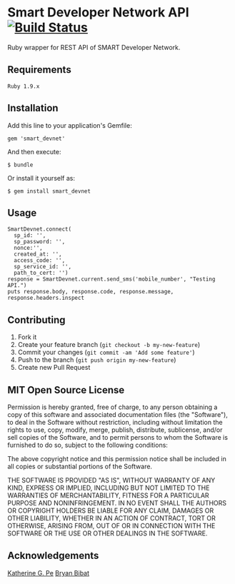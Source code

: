 # Smart Developer Network API [![Build Status](https://secure.travis-ci.org/bridgeutopia/smart_devnet.png)](http://travis-ci.org/bridgeutopia/smart_devnet)

Ruby wrapper for REST API of SMART Developer Network.

## Requirements

    Ruby 1.9.x

## Installation

Add this line to your application's Gemfile:

    gem 'smart_devnet'

And then execute:

    $ bundle

Or install it yourself as:

    $ gem install smart_devnet


## Usage

    SmartDevnet.connect(
      sp_id: '',
      sp_password: '',
      nonce:'',
      created_at: '',
      access_code: '',
      sp_service_id: '',
      path_to_cert: '')
    response = SmartDevnet.current.send_sms('mobile_number', "Testing API.")
    puts response.body, response.code, response.message, response.headers.inspect

## Contributing

1. Fork it
2. Create your feature branch (`git checkout -b my-new-feature`)
3. Commit your changes (`git commit -am 'Add some feature'`)
4. Push to the branch (`git push origin my-new-feature`)
5. Create new Pull Request

## MIT Open Source License

Permission is hereby granted, free of charge, to any person obtaining a copy of this software and associated documentation files (the "Software"), to deal in the Software without restriction, including without limitation the rights to use, copy, modify, merge, publish, distribute, sublicense, and/or sell copies of the Software, and to permit persons to whom the Software is furnished to do so, subject to the following conditions:

The above copyright notice and this permission notice shall be included in all copies or substantial portions of the Software.

THE SOFTWARE IS PROVIDED "AS IS", WITHOUT WARRANTY OF ANY KIND, EXPRESS OR IMPLIED, INCLUDING BUT NOT LIMITED TO THE WARRANTIES OF MERCHANTABILITY, FITNESS FOR A PARTICULAR PURPOSE AND NONINFRINGEMENT. IN NO EVENT SHALL THE AUTHORS OR COPYRIGHT HOLDERS BE LIABLE FOR ANY CLAIM, DAMAGES OR OTHER LIABILITY, WHETHER IN AN ACTION OF CONTRACT, TORT OR OTHERWISE, ARISING FROM, OUT OF OR IN CONNECTION WITH THE SOFTWARE OR THE USE OR OTHER DEALINGS IN THE SOFTWARE.

## Acknowledgements

<a href="http://blog.bridgeutopiaweb.com" target="_blank">Katherine G. Pe</a>
<a href="http://bryanbibat.net" target="_blank">Bryan Bibat</a>
